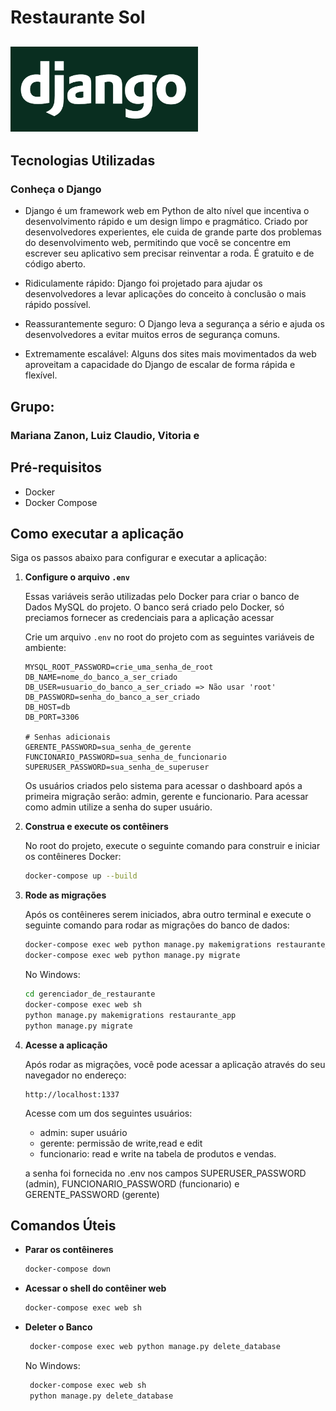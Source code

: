 # Restaurante Sol

## <img src="/restaurante_app/static/restaurante_app/img/django_logo.png" width="300"/> ##


## Tecnologias Utilizadas

### Conheça o Django
- Django é um framework web em Python de alto nível que incentiva o desenvolvimento rápido e um design limpo e pragmático. Criado por desenvolvedores experientes, ele cuida de grande parte dos problemas do desenvolvimento web, permitindo que você se concentre em escrever seu aplicativo sem precisar reinventar a roda. É gratuito e de código aberto.

- Ridiculamente rápido: Django foi projetado para ajudar os desenvolvedores a levar aplicações do conceito à conclusão o mais rápido possível.

- Reassurantemente seguro: O Django leva a segurança a sério e ajuda os desenvolvedores a evitar muitos erros de segurança comuns.

- Extremamente escalável: Alguns dos sites mais movimentados da web aproveitam a capacidade do Django de escalar de forma rápida e flexível.

 ## Grupo:
 
 ### Mariana Zanon, Luiz Claudio, Vitoria e 

## Pré-requisitos

- Docker
- Docker Compose

## Como executar a aplicação

Siga os passos abaixo para configurar e executar a aplicação:

1. **Configure o arquivo `.env`**

   Essas variáveis serão utilizadas pelo Docker para criar o banco de Dados MySQL do projeto. O banco será criado pelo Docker, só preciamos fornecer as credenciais para a aplicação acessar

   Crie um arquivo `.env` no root do projeto com as seguintes variáveis de ambiente:

   ```env
   MYSQL_ROOT_PASSWORD=crie_uma_senha_de_root
   DB_NAME=nome_do_banco_a_ser_criado
   DB_USER=usuario_do_banco_a_ser_criado => Não usar 'root'
   DB_PASSWORD=senha_do_banco_a_ser_criado
   DB_HOST=db
   DB_PORT=3306

   # Senhas adicionais
   GERENTE_PASSWORD=sua_senha_de_gerente
   FUNCIONARIO_PASSWORD=sua_senha_de_funcionario
   SUPERUSER_PASSWORD=sua_senha_de_superuser
   ```

   Os usuários criados pelo sistema para acessar o dashboard após a primeira migração serão: admin, gerente e funcionario. Para acessar como admin utilize a senha do super usuário.

4. **Construa e execute os contêiners**

   No root do projeto, execute o seguinte comando para construir e iniciar os contêineres Docker:

   ```sh
   docker-compose up --build
   ```

5. **Rode as migrações**

   Após os contêineres serem iniciados, abra outro terminal e execute o seguinte comando para rodar as migrações do banco de dados:

   ```sh
   docker-compose exec web python manage.py makemigrations restaurante_app
   docker-compose exec web python manage.py migrate
   ```
   No Windows:

   ```sh
   cd gerenciador_de_restaurante
   docker-compose exec web sh
   python manage.py makemigrations restaurante_app
   python manage.py migrate
   ```

6. **Acesse a aplicação**

   Após rodar as migrações, você pode acessar a aplicação através do seu navegador no endereço:

   ```
   http://localhost:1337
   ```
   Acesse com um dos seguintes usuários:
    - admin: super usuário
    - gerente: permissão de write,read e edit
    - funcionario: read e write na tabela de produtos e vendas.

   a senha foi fornecida no .env nos campos SUPERUSER_PASSWORD (admin), FUNCIONARIO_PASSWORD (funcionario) e GERENTE_PASSWORD (gerente)

## Comandos Úteis

- **Parar os contêineres**

  ```sh
  docker-compose down
  ```

- **Acessar o shell do contêiner web**

  ```sh
  docker-compose exec web sh
  ```

- **Deleter o Banco**

  ```sh
   docker-compose exec web python manage.py delete_database
  ```

  No Windows:

  ```sh
   docker-compose exec web sh
   python manage.py delete_database
  ```
